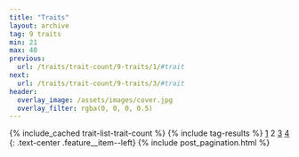 ```yaml
---
title: "Traits"
layout: archive
tag: 9 traits
min: 21
max: 40
previous:
  url: /traits/trait-count/9-traits/1/#trait
next:
  url: /traits/trait-count/9-traits/3/#trait
header:
  overlay_image: /assets/images/cover.jpg
  overlay_filter: rgba(0, 0, 0, 0.5)
---
```

{% include_cached trait-list-trait-count %}
{% include tag-results %}
[1](/traits/trait-count/9-traits/1/#trait) 2 [3](/traits/trait-count/9-traits/3/#trait) [4](/traits/trait-count/9-traits/4/#trait) 
{: .text-center .feature__item--left}
{% include post_pagination.html %}
